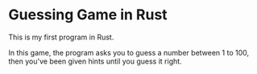 # Guessing Game in Rust
This is my first program in Rust.

In this game, the program asks you to guess a number between 1 to 100, then you've been given hints until you guess it right.
